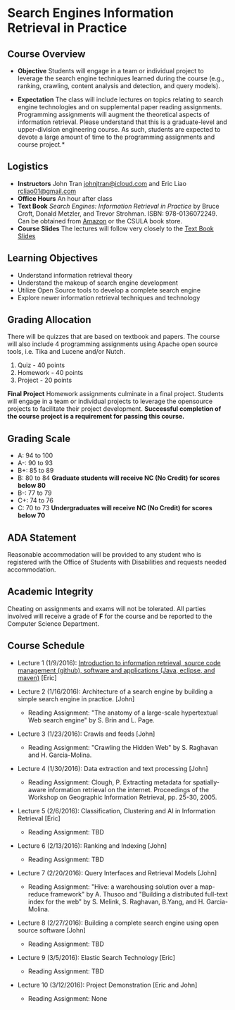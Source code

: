 # Search Engines Information Retrieval in Practice

## Course Overview

- **Objective** Students will engage in a team or individual project to leverage the search engine techniques learned during the course (e.g., ranking, crawling, content analysis and detection, and query models).

- **Expectation** The class will include lectures on topics relating to search engine technologies and on supplemental paper reading assignments. Programming assignments will augment the theoretical aspects of information retrieval. Please understand that this is a graduate-level and upper-division engineering course. As such, students are expected to devote a large amount of time to the programming assignments and course project.*

## Logistics

- **Instructors** John Tran johnjtran@icloud.com and Eric Liao rcliao01@gmail.com
- **Office Hours** An hour after class
- **Text Book** _Search Engines: Information Retrieval in Practice_ by Bruce Croft, Donald Metzler, and Trevor Strohman. ISBN: 978-0136072249.  Can be obtained from [Amazon](http://www.amazon.com/Search-Engines-Information-Retrieval-Practice/dp/0136072240) or the CSULA book store.
- **Course Slides** The lectures will follow very closely to the [Text Book Slides](http://www.search-engines-book.com/slides/)

## Learning Objectives

* Understand information retrieval theory
* Understand the makeup of search engine development
* Utilize Open Source tools to develop a complete search engine
* Explore newer information retrieval techniques and technology

## Grading Allocation

There will be quizzes that are based on textbook and papers.  The course will also include 4 programming assignments using Apache open source tools, i.e. Tika and Lucene and/or Nutch.  

1. Quiz - 40 points
2. Homework - 40 points
3. Project - 20 points

**Final Project** Homework assignments culminate in a final project. Students will engage in a team or individual projects to leverage the opensource projects to facilitate their project development. **Successful completion of the course project is a requirement for passing this course.**

## Grading Scale

* A: 94 to 100
* A-: 90 to 93
* B+: 85 to 89
* B: 80 to 84 **Graduate students will receive NC (No Credit) for scores below 80**
* B-: 77 to 79
* C+: 74 to 76
* C: 70 to 73 **Undergraduates will receive NC (No Credit) for scores below 70**

## ADA Statement

Reasonable accommodation will be provided to any student who is registered with the Office of Students with Disabilities and requests needed accommodation.

## Academic Integrity

Cheating on assignments and exams will not be tolerated. All parties involved will receive a grade of **F** for the course and be reported to the Computer Science Department.

## Course Schedule

* Lecture 1 (1/9/2016): [Introduction to information retrieval, source code management (github), software and applications (Java, eclipse, and maven)](notes/week1.md) [Eric]

* Lecture 2 (1/16/2016): Architecture of a search engine by building a simple search engine in practice. [John]
  * Reading Assignment: "The anatomy of a large-scale hypertextual Web search engine" by S. Brin and L. Page.  

* Lecture 3 (1/23/2016): Crawls and feeds [John]
  * Reading Assignment: "Crawling the Hidden Web" by S. Raghavan and H. Garcia-Molina.

* Lecture 4 (1/30/2016): Data extraction and text processing [John]
  * Reading Assignment: Clough, P. Extracting metadata for spatially-aware information retrieval on the internet. Proceedings of the Workshop on Geographic Information Retrieval, pp. 25-30, 2005.

* Lecture 5 (2/6/2016): Classification, Clustering and AI in Information Retrieval [Eric]
  * Reading Assignment: TBD

* Lecture 6 (2/13/2016): Ranking and Indexing [John]
  * Reading Assignment: TBD

* Lecture 7 (2/20/2016): Query Interfaces and Retrieval Models [John]
  * Reading Assignment: "Hive: a warehousing solution over a map-reduce framework" by A. Thusoo and "Building a distributed full-text index for the web" by S. Melink, S. Raghavan, B.Yang, and H. Garcia-Molina.

* Lecture 8 (2/27/2016): Building a complete search engine using open source software [John]
  * Reading Assignment: TBD

* Lecture 9 (3/5/2016): Elastic Search Technology [Eric]
  * Reading Assignment: TBD

* Lecture 10 (3/12/2016): Project Demonstration [Eric and John]
  * Reading Assignment: None
